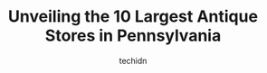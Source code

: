 ---
layout: ampstory
image: https://i0.wp.com/paketmu.com/wp-content/uploads/2023/06/the-antique-marketplace-of-lemoyne-0-in-pennsylvania-1686365351.jpeg?resize=640,853
author: techidn
featured: false
description: Explore the diverse Antique Store scene in Pennsylvania, home to an incredible selection of 10 establishments catering to every taste. Whether youre in search of iconic favorites or undisco
title: Unveiling the 10 Largest Antique Stores in Pennsylvania
cover:
   title: Unveiling the 10 Largest Antique Stores in Pennsylvania
   subtitle: RICKPATE
   background: https://paketmu.com/wp-content/uploads/2023/06/the-antique-marketplace-of-lemoyne-0-in-pennsylvania-1686365351.jpeg

pages: 
 - layout: thirds
   top: <h1>#1 The Antique Marketplace of Lemoyne</h1>
   bottom: "<p>Alot to see and discover. Amazing collection. 2 floors. Kid friendly. Food truck on the weekends. Indoors so its temperature controlled antique store with something for </p>"
   background: https://paketmu.com/wp-content/uploads/2023/06/the-antique-marketplace-of-lemoyne-1-in-pennsylvania-1686365352.jpeg
   backgroundblur: true
 - layout: thirds
   top: <h1>#2 Cackleberry Farm Antique Mall</h1>
   bottom: "<p>Prepare to spend hours browsing the store- you can truly find anything for anyone in here. Employees were friendly, the store was clean and well organized. Plenty of park</p>"
   background: https://paketmu.com/wp-content/uploads/2023/06/the-antique-marketplace-of-lemoyne-2-in-pennsylvania-1686365353.jpeg
   cta:
      link: https://paketmu.com/unveiling-the-10-largest-antique-stores-in-pennsylvania/
      text: Unveiling the 10 Largest Antique Stores in Pennsylvania
 - layout: thirds
   top: <h1>#3 Weil Antique Center</h1>
   bottom: "<p>This a great medium sized antique mall with a lot of high quality vendors.   You can easily browses for a couple hours and still miss a lot of stuff.   They cover the who</p>"
   background: https://paketmu.com/wp-content/uploads/2023/06/the-antique-marketplace-of-lemoyne-3-in-pennsylvania-1686365353.jpeg
   cta:
      link: https://paketmu.com/unveiling-the-10-largest-antique-stores-in-pennsylvania/
      text: Unveiling the 10 Largest Antique Stores in Pennsylvania
 - layout: thirds
   top: <h1>#4 Burning Bridge Antique Market</h1>
   bottom: "<p>304 Walnut St, Columbia, PA 17512, United States</p>"
   background: https://images.unsplash.com/photo-1527067829737-402993088e6b?ixlib=rb-4.0.3&ixid=MnwxMjA3fDB8MHxwaG90by1wYWdlfHx8fGVufDB8fHx8&auto=format&fit=crop&w=640&h=853&q=80
   cta:
      link: https://paketmu.com/unveiling-the-10-largest-antique-stores-in-pennsylvania/
      text: Unveiling the 10 Largest Antique Stores in Pennsylvania
 - layout: thirds
   top: <h1>#5 Strasburg Antique Market</h1>
   bottom: "<p>207 Georgetown Rd, Strasburg, PA 17579, United States</p>"
   background: https://images.unsplash.com/photo-1580610447943-1bfbef5efe07?ixlib=rb-4.0.3&ixid=MnwxMjA3fDB8MHxwaG90by1wYWdlfHx8fGVufDB8fHx8&auto=format&fit=crop&w=640&h=853&q=80
   cta:
      link: https://paketmu.com/unveiling-the-10-largest-antique-stores-in-pennsylvania/
      text: Unveiling the 10 Largest Antique Stores in Pennsylvania
 - layout: thirds
   top: <h1>#6 The Carlisle Antique Mall</h1>
   bottom: "<p>164 N Hanover St, Carlisle, PA 17013, United States</p>"
   background: https://images.unsplash.com/photo-1597773150796-e5c14ebecbf5?ixlib=rb-4.0.3&ixid=MnwxMjA3fDB8MHxwaG90by1wYWdlfHx8fGVufDB8fHx8&auto=format&fit=crop&w=640&h=853&q=80
   cta:
      link: https://paketmu.com/unveiling-the-10-largest-antique-stores-in-pennsylvania/
      text: Unveiling the 10 Largest Antique Stores in Pennsylvania
 - layout: thirds
   top: <h1>#7 Mad Hatter Antique Mall</h1>
   bottom: "<p>61 Willow St, Adamstown, PA 19501, United States</p>"
   background: https://images.unsplash.com/photo-1552083974-186346191183?ixlib=rb-4.0.3&ixid=MnwxMjA3fDB8MHxwaG90by1wYWdlfHx8fGVufDB8fHx8&auto=format&fit=crop&w=640&h=853&q=80
   cta:
      link: https://paketmu.com/unveiling-the-10-largest-antique-stores-in-pennsylvania/
      text: Unveiling the 10 Largest Antique Stores in Pennsylvania
 - layout: thirds
   middle: Continue reading...
   background: https://images.unsplash.com/photo-1462556791646-c201b8241a94?ixlib=rb-4.0.3&ixid=MnwxMjA3fDB8MHxwaG90by1wYWdlfHx8fGVufDB8fHx8&auto=format&fit=crop&w=640&h=853&q=80
   cta:
      link: https://paketmu.com/unveiling-the-10-largest-antique-stores-in-pennsylvania/
      text: Unveiling the 10 Largest Antique Stores in Pennsylvania
      
---